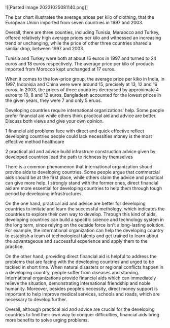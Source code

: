 ![[Pasted image 20231025081140.png]]


The bar chart illustrates the average prices per kilo of clothing, that the European Union imported from seven countries in 1997 and 2003.

Overall, there are three counties, including Tunisia, Maraocco and Turkey, offered relatively high average prices per kilo and witnessed an increasing trend or unchanging, while the price of other three countries shared a simliar drop, between 1997 and 2003.

Tunisia and Turkey were both at about 16 euros in 1997 and turned to 24 euros and 18 euros respectively. The average price per kilo of products imported from Morocco kept unchanged at 17 euros.

When it comes to the low-price group, the average price per kiko in India, in 1997, Indonisia and China were were around 15, precisely at 13, 12 and 16 euros. In 2003, the prices of three countries decreased by approximate 4 euros to 10, 8 and 12 euros. Bangladesh accounted for the lowest prices in the given years, they were 7 and only 5 eruos.










Developing countries require international organizations’ help. Some people prefer financial aid while others think practical aid and advice are better. Discuss both views and give your own opinion.


1 financial aid
problems face with
direct and quick effective reflect 
developing countries  people could lack necessities money is the most effective method healthcare

2 practical aid and advice
build infrastrure construction 
advice given by developed countries lead the path to richness by themselves

 

There is a common phenomenon that international organization shoud provide aids to developing countries. Some people argue that commercial aids should be at the first place, while others claim the advice and practical can give more help. I strongly stand with the former ones, direct financial aid are more essential for developing countries to help them through tough period by developing infrastructures.

On the one hand, practical aid and advice are better for developing countries to imitate and learn the successful methology, which indicates the countries to explore their own way to develop. Through this kind of aids, developing countries can build a specific science and technology system in the long term, since relying on the outside force isn't a long-lasting solution. For example, the international organization can help the developing country to establish a team of technological talents and get trained to learn about the advantageous and successful experience and apply them to the practice.

On the other hand, providing direct financial aid is helpful to address the problems that are facing with the developing countries and urged to be tackled in short time. When natural disasters or regional conflicts happen in a developing country, people suffer from diseases and starving. International organizations provide financial aids which can immediately relieve the situation, demonstrating international friendship and noble humanity. Moreover, besides people’s necessity, direct money support is important to help improve medical services, schools and roads, which are necessary to develop further.

Overall, although practical aid and advice are crucial for the developing countries to find their own way to conquer difficulties, financial aids bring more benefits to solve urging problems.